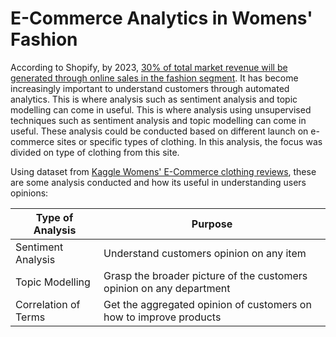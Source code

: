 # E-Commerce Analytics in Womens' Fashion
According to Shopify, by 2023, [30% of total market revenue will be generated through online sales in the fashion segment](https://www.shopify.com/enterprise/ecommerce-fashion-industry). It has become increasingly important to understand customers through automated analytics. This is where analysis such as sentiment analysis and topic modelling can come in useful. This is where analysis using unsupervised techniques such as sentiment analysis and topic modelling can come in useful. These analysis could be conducted based on different launch on e-commerce sites or specific types of clothing. In this analysis, the focus was divided on type of clothing from this site.

Using dataset from [Kaggle Womens' E-Commerce clothing reviews](https://www.kaggle.com/nicapotato/womens-ecommerce-clothing-reviews), these are some analysis conducted and how its useful in understanding users opinions:

| Type of Analysis | Purpose |
| ----------- | ----------- |
| Sentiment Analysis |  Understand customers opinion on any item |
| Topic Modelling | Grasp the broader picture of the customers opinion on any department |
| Correlation of Terms | Get the aggregated opinion of customers on how to improve products |

